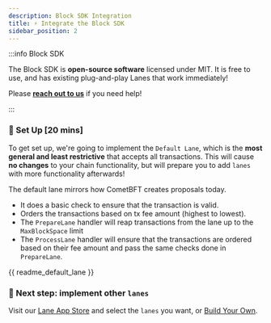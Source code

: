 ```yaml
---
description: Block SDK Integration
title: ⚡️ Integrate the Block SDK
sidebar_position: 2
---
```


:::info Block SDK

The Block SDK is **open-source software** licensed under MIT. It is free to use, and has existing plug-and-play Lanes that work immediately!

Please [**reach out to us**](https://skip.money/contact) if you need help!

:::

### 📖 Set Up [20 mins]

To get set up, we're going to implement the `Default Lane`, which is the **most general and least restrictive** that accepts all transactions. This will cause **no changes** to your chain functionality, but will prepare you to add `lanes` with more functionality afterwards!

The default lane mirrors how CometBFT creates proposals today.

- It does a basic check to ensure that the transaction is valid.
- Orders the transactions based on tx fee amount (highest to lowest).
- The `PrepareLane` handler will reap transactions from the lane up to the `MaxBlockSpace` limit
- The `ProcessLane` handler will ensure that the transactions are ordered based on their fee amount and pass the same checks done in `PrepareLane`.

<!-- TODO: create script -->

{{ readme_default_lane }}

### 💅 Next step: implement other `lanes`

Visit our [Lane App Store](lanes/existing-lanes/mev) and select the `lanes` you want, or [Build Your Own](lanes/build-your-own-lane).
